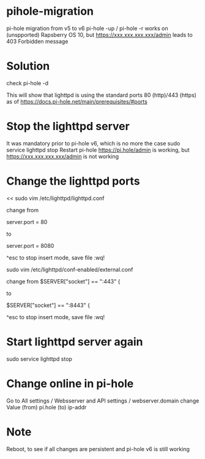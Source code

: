 # pihole-migration
pi-hole migration from v5 to v6
pi-hole -up / pi-hole -r works on (unspported) Rapsberry OS 10, but 
https://xxx.xxx.xxx.xxx/admin leads to 403 Forbidden message

# Solution
check pi-hole -d

This will show that lighttpd is using the standard ports 80 (http)/443 (https) as of 
https://docs.pi-hole.net/main/prerequisites/#ports

# Stop the lighttpd server
It was mandatory prior to pi-hole v6, which is no more the case
sudo service lighttpd stop
Restart pi-hole
https://pi.hole/admin is working, but https://xxx.xxx.xxx.xxx/admin is not working

# Change the lighttpd ports
<<
sudo vim /etc/lighttpd/lighttpd.conf 

change from

server.port = 80 

to 

server.port = 8080

^esc to stop insert mode, save file :wq!

sudo vim /etc/lighttpd/conf-enabled/external.conf

change from 
$SERVER["socket"] == ":443" {

to

$SERVER["socket"] == ":8443" {

^esc to stop insert mode, save file :wq!
>>

# Start lighttpd server again
sudo service lighttpd stop

# Change online in pi-hole 
Go to All settings / Websserver and API settings / webserver.domain
change Value (from) pi.hole (to) ip-addr

# Note
Reboot, to see if all changes are persistent and pi-hole v6 is still working
